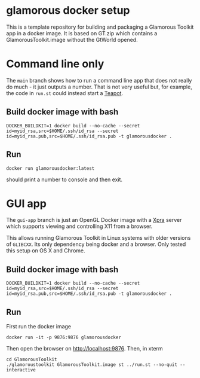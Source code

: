 # glamorous docker setup
This is a template repository for building and packaging a Glamorous Toolkit app in a docker image. It is based on GT.zip which contains a GlamorousToolkit.image without the GtWorld opened.


# Command line only
The `main` branch shows how to run a command line app that does not really do much - it just outputs a number. That is not very useful but, for example, the code in `run.st` could instead start a [Teapot](https://github.com/zeroflag/Teapot).

## Build docker image with bash
```
DOCKER_BUILDKIT=1 docker build --no-cache --secret id=myid_rsa,src=$HOME/.ssh/id_rsa --secret id=myid_rsa.pub,src=$HOME/.ssh/id_rsa.pub -t glamorousdocker .
```
## Run
```
docker run glamorousdocker:latest
```
should print a number to console and then exit.

# GUI app

The `gui-app` branch is just an OpenGL Docker image with a [Xpra](https://xpra.org/) server which supports viewing and controlling X11 from a browser.

This allows running Glamorous Toolkit in Linux systems with older versions of `GLIBCXX`. Its only dependency being docker and a browser.
Only tested this setup on OS X and Chrome.

## Build docker image with bash
```
DOCKER_BUILDKIT=1 docker build --no-cache --secret id=myid_rsa,src=$HOME/.ssh/id_rsa --secret id=myid_rsa.pub,src=$HOME/.ssh/id_rsa.pub -t glamorousdocker .
```
## Run
First run the docker image 
```
docker run -it -p 9876:9876 glamorousdocker
```
Then open the browser on [http://localhost:9876](http://localhost:9876).
Then, in xterm 
```
cd GlamorousToolkit
./glamoroustoolkit GlamorousToolkit.image st ../run.st --no-quit --interactive
```